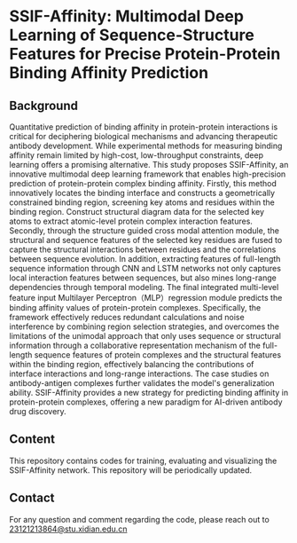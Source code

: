 # SSIF-Affinity: Multimodal Deep Learning of Sequence-Structure Features for Precise Protein-Protein Binding Affinity Prediction

## Background

Quantitative prediction of binding affinity in protein-protein interactions is critical for deciphering biological mechanisms and advancing therapeutic antibody development. While experimental methods for measuring binding affinity remain limited by high-cost, low-throughput constraints, deep learning offers a promising alternative. This study proposes SSIF-Affinity, an innovative multimodal deep learning framework that enables high-precision prediction of protein-protein complex binding affinity. Firstly, this method innovatively locates the binding interface and constructs a geometrically constrained binding region, screening key atoms and residues within the binding region. Construct structural diagram data for the selected key atoms to extract atomic-level protein complex interaction features. Secondly, through the structure guided cross modal attention module, the structural and sequence features of the selected key residues are fused to capture the structural interactions between residues and the correlations between sequence evolution. In addition, extracting features of full-length sequence information through CNN and LSTM networks not only captures local interaction features between sequences, but also mines long-range dependencies through temporal modeling. The final integrated multi-level feature input Multilayer Perceptron（MLP）regression module predicts the binding affinity values of protein-protein complexes. Specifically, the framework effectively reduces redundant calculations and noise interference by combining region selection strategies, and overcomes the limitations of the unimodal approach that only uses sequence or structural information through a collaborative representation mechanism of the full-length sequence features of protein complexes and the structural features within the binding region, effectively balancing the contributions of interface interactions and long-range interactions. The case studies on antibody-antigen complexes further validates the model's generalization ability. SSIF-Affinity provides a new strategy for predicting binding affinity in protein-protein complexes, offering a new paradigm for AI-driven antibody drug discovery. 

## Content
This repository contains codes for training, evaluating and visualizing the SSIF-Affinity network. 
This repository will be periodically updated.

## Contact
For any question and comment regarding the code, please reach out to
23121213864@stu.xidian.edu.cn

